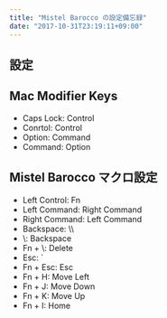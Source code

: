 ```yaml
---
title: "Mistel Barocco の設定備忘録"
date: "2017-10-31T23:19:11+09:00"
---
```


## 設定

## Mac Modifier Keys

- Caps Lock: Control
- Conrtol: Control
- Option: Command
- Command: Option

## Mistel Barocco マクロ設定

- Left Control: Fn
- Left Command: Right Command
- Right Command: Left Command
- Backspace: \\\
- \\\: Backspace
- Fn + \\\: Delete
- Esc: `
- Fn + Esc: Esc
- Fn + H: Move Left
- Fn + J: Move Down
- Fn + K: Move Up
- Fn + I: Home
